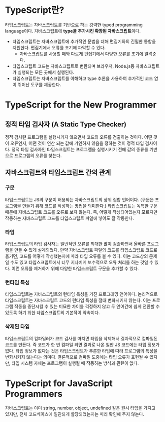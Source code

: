 # TypeScript란?
타입스크립트는 자바스크립트를 기반으로 하는 강력한 typed programming language이다. 자바스크립트에 **type을 추가시킨 확장된 자바스크립트**이다.
  
* 타입스크립트는 자바스크립트에 추가적인 문법을 더해 편집기와의 긴밀한 통합을 지원한다. 편집기에서 오류를 초기에 파악할 수 있다. 
	* 자바스크립트를 사용할 때와 다르게 편집기에서 다양한 오류를 초기에 알려준다. 
* 타입스크립트 코드는 자바스크립트로 변환되며 브라우저, Node.js등 자바스크립트가 실행되는 모든 곳에서 실행된다.
* 타입스크립트는 자바스크립트를 이해하고 type 추론을 사용하여 추가적인 코드 없이 뛰어난 도구를 제공한다. 
  
# TypeScript for the New Programmer
## 정적 타입 검사자 (A Static Type Checker)
정적 검사란 프로그램을 실행시키지 않으면서 코드의 오류를 검출하는 것이다. 어떤 것이 오류인지, 어떤 것이 연산 되는 값에 기인하지 않음을 정하는 것이 정적 타입 검사이다. 정적 타입 검사자인 타입스크립트는 프로그램을 실행시키기 전에 값의 종류를 기반으로 프로그램의 오류를 찾는다. 
  
## 자바스크립트와 타입스크립트 간의 관계
### 구문
타입스크립트는 JS의 구문이 허용되는 자바스크립트의 상위 집합 언어이다. (구문은 프로그램을 만들기 위해 코드를 작성하는 방법을 의미한다.)
타입스크립트는 독특한 구문 때문에 자바스크립트 코드를 오류로 보지 않는다. 즉, 어떻게 작성되어있는지 모르지만 작동하는 자바스크립트 코드를 타입스크립트 파일에 넣어도 잘 작동한다. 
   
### 타입
타입스크립트의 타입 검사자는 일반적인 오류를 최대한 많이 검출하면서 올바른 프로그램을 만들 수 있게 설계되었다. 만약 자바스크립트 파일의 코드를 타입스크립트 코드로 옮기면, 코드를 어떻게 작성했는지에 따라 타입 오류를 볼 수 있다. 이는 코드상의 문제일 수도 있고 타입스크립트에서 너무 지나치게 보수적으로 오류 처리를 하는 것일 수 있다. 이런 오류를 제거하기 위해 다양한 타입스크립트 구문을 추가할 수 있다. 
  
### 런타임 특성
타입스크립트는 자바스크립트의 런타임 특성을 가진 프로그래밍 언어이다. 논리적으로 타입스크립트는 자바스크립트 코드의 런타임 특성을 절대 변화시키지 않는다. 이는 프로그램 작동을 중단시킬 수 있는 미묘한 차이를 걱정하지 않고 두 언어간에 쉽게 전환할 수 있도록 하기 위한 타입스크립트의 기본적이 약속이다. 
  

### 삭제된 타입
타입스크립트의 컴파일러가 코드 검사를 마치면 타입을 삭제해서 결과적으로 컴파일된 코드를 만든다. 즉 코드가 한 번 컴파일 되면 결과로 나온 일반 JS 코드에는 타입 정보가 없다. 
타입 정보가 없다는 것은 타입스크립트가 추론한 타입에 따라 프로그램의 특성을 변화시키지 않는다는 의미다. 결론적으로 컴파일 도중에는 타입 오류가 표현될 수 있지만, 타입 시스템 자체는 프로그램이 실행될 때 작동하는 방식과 관련이 없다. 

# TypeScript for JavaScript Programmers
자바스크립트는 이미 string, number, object, undefined 같은 원시 타입을 가지고 있지만, 전체 코드베이스에 일관되게 할당되었는지는 미리 확인해 주지 않는다. 